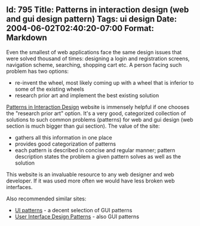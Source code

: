 Id: 795
Title: Patterns in interaction design (web and gui design pattern)
Tags: ui design
Date: 2004-06-02T02:40:20-07:00
Format: Markdown
--------------
Even the smallest of web applications face the same design issues that were
solved thousand of times: designing a login and registration screens,
navigation scheme, searching, shopping cart etc. A person facing such problem
has two options:

  * re-invent the wheel, most likely coming up with a wheel that is inferior
to some of the existing wheels
  * research prior art and implement the best existing solution

[Patterns in Interaction Design][1] website is immensely helpful if one chooses
the "research prior art" option. It's a very good, categorized collection of
solutions to such common problems (patterns) for web and gui design (web
section is much bigger than gui section). The value of the site:

  * gathers all this information in one place
  * provides good categorization of patterns
  * each pattern is described in concise and regular manner; pattern
description states the problem a given pattern solves as well as the solution


This website is an invaluable resource to any web designer and web developer.
If it was used more often we would have less broken web interfaces.

Also recommended similar sites:

  * [UI patterns][2] - a decent selection of GUI patterns
  * [User Interface Design Patterns][3] - also GUI patterns

   [1]: http://www.welie.com/
   [2]: http://time-tripper.com/uipatterns/
   [3]: http://www.cs.helsinki.fi/u/salaakso/patterns/


